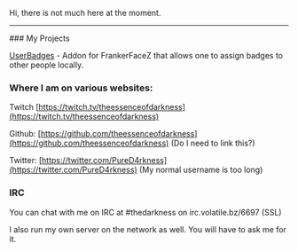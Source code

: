 Hi, there is not much here at the moment.

<hr>
### My Projects

[UserBadges](/userbadges) - Addon for FrankerFaceZ that allows one to assign badges to other people locally.

### Where I am on various websites:

Twitch [https://twitch.tv/theessenceofdarkness](https://twitch.tv/theessenceofdarkness)

Github: [https://github.com/theessenceofdarkness](https://github.com/theessenceofdarkness) (Do I need to link this?)

Twitter: [https://twitter.com/PureD4rkness](https://twitter.com/PureD4rkness) (My normal username is too long)

### IRC

You can chat with me on IRC at #thedarkness on irc.volatile.bz/6697 (SSL)

I also run my own server on the network as well. You will have to ask me for it.
